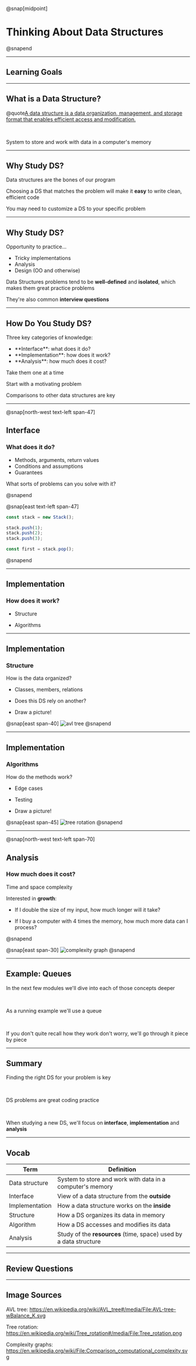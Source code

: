 @snap[midpoint]

# Thinking About Data Structures

@snapend

---

## Learning Goals

---

## What is a Data Structure?

@quote[A data structure is a data organization, management, and storage format that enables efficient access and modification.](Wikipedia)

<br>

System to store and work with data in a computer's memory

---

## Why Study DS?

Data structures are the bones of our program

Choosing a DS that matches the problem will make it **easy** to write clean, efficient code

You may need to customize a DS to your specific problem

---

## Why Study DS?

Opportunity to practice...

- Tricky implementations
- Analysis
- Design (OO and otherwise)

Data Structures problems tend to be **well-defined** and **isolated**, which makes them great practice problems

They're also common **interview questions**

---

## How Do You Study DS?

Three key categories of knowledge:

<ul class="small">
<li>**Interface**: what does it do?</li>
<li>**Implementation**: how does it work?</li>
<li>**Analysis**: how much does it cost?</li>
</ul>

Take them one at a time

Start with a motivating problem

Comparisons to other data structures are key

---

@snap[north-west text-left span-47]

## Interface

### What does it do?

- Methods, arguments, return values
- Conditions and assumptions
- Guarantees

What sorts of problems can you solve with it?

@snapend

@snap[east text-left span-47]

```js zoom-12
const stack = new Stack();

stack.push(1);
stack.push(2);
stack.push(3);

const first = stack.pop();
```

@snapend

---

## Implementation

### How does it work?

- Structure

- Algorithms

---

## Implementation

### Structure

How is the data organized?

- Classes, members, relations

- Does this DS rely on another?

- Draw a picture!

@snap[east span-40]
![avl tree](collections/images/tads-avl-tree.png)
@snapend

---

## Implementation

### Algorithms

How do the methods work?

- Edge cases

- Testing

- Draw a picture!

@snap[east span-45]
![tree rotation](collections/images/tads-tree-rotation.png)
@snapend

---

@snap[north-west text-left span-70]

## Analysis

### How much does it cost?

Time and space complexity

Interested in **growth**:

- If I double the size of my input, how much longer will it take?

- If I buy a computer with 4 times the memory, how much more data can I process?

@snapend

@snap[east span-30]
![complexity graph](collections/images/tads-complexity-graphs.png)
@snapend

---

## Example: Queues

In the next few modules we'll dive into each of those concepts deeper

<br>

As a running example we'll use a queue

<br>

If you don't quite recall how they work don't worry, we'll go through it piece by piece

---

## Summary

Finding the right DS for your problem is key

<br>

DS problems are great coding practice

<br>

When studying a new DS, we'll focus on **interface**, **implementation** and **analysis**

---

## Vocab

| Term           | Definition                                                        |
| -------------- | ----------------------------------------------------------------- |
| Data structure | System to store and work with data in a computer's memory         |
| Interface      | View of a data structure from the **outside**                     |
| Implementation | How a data structure works on the **inside**                      |
| Structure      | How a DS organizes its data in memory                             |
| Algorithm      | How a DS accesses and modifies its data                           |
| Analysis       | Study of the **resources** (time, space) used by a data structure |

---

## Review Questions

---

## Image Sources

AVL tree: https://en.wikipedia.org/wiki/AVL_tree#/media/File:AVL-tree-wBalance_K.svg

Tree rotation: https://en.wikipedia.org/wiki/Tree_rotation#/media/File:Tree_rotation.png

Complexity graphs: https://en.wikipedia.org/wiki/File:Comparison_computational_complexity.svg
